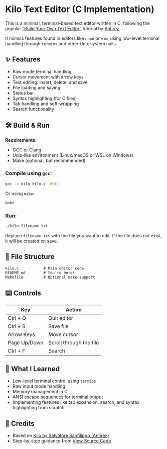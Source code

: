 # Kilo Text Editor (C Implementation)

This is a minimal, terminal-based text editor written in C, following the popular [“Build Your Own Text Editor”](https://viewsourcecode.org/snaptoken/kilo/) tutorial by [Antirez](https://github.com/antirez).

It mimics features found in editors like `nano` or `vim`, using low-level terminal handling through `termios` and other Unix system calls.

## ✨ Features

- Raw mode terminal handling
- Cursor movement with arrow keys
- Text editing: insert, delete, and save
- File loading and saving
- Status bar
- Syntax highlighting (for C files)
- Tab handling and soft-wrapping
- Search functionality

## 🛠️ Build & Run

**Requirements:**
- GCC or Clang
- Unix-like environment (Linux/macOS or WSL on Windows)
- Make (optional, but recommended)

### Compile using `gcc`:

```bash
gcc -o kilo kilo.c -Wall
````

Or using `make`:

```bash
make
```

### Run:

```bash
./kilo filename.txt
```

Replace `filename.txt` with the file you want to edit. If the file does not exist, it will be created on save.

## 📂 File Structure

```
kilo.c           # Main editor code
README.md        # You're here!
Makefile         # Optional make support
```

## ⌨️ Controls

| Key          | Action                  |
| ------------ | ----------------------- |
| Ctrl + Q     | Quit editor             |
| Ctrl + S     | Save file               |
| Arrow Keys   | Move cursor             |
| Page Up/Down | Scroll through the file |
| Ctrl + F     | Search                  |

## 🧠 What I Learned

* Low-level terminal control using `termios`
* Raw input mode handling
* Memory management in C
* ANSI escape sequences for terminal output
* Implementing features like tab expansion, search, and syntax highlighting from scratch

## 🔗 Credits

* Based on [Kilo by Salvatore Sanfilippo (Antirez)](https://github.com/antirez/kilo)
* Step-by-step guidance from [View Source Code](https://viewsourcecode.org/snaptoken/kilo/)
